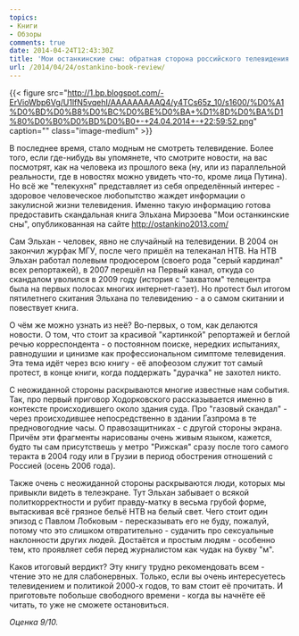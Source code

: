 ```yaml
---
topics:
- Книги
- Обзоры
comments: true
date: 2014-04-24T12:43:30Z
title: 'Мои останкинские сны: обратная сторона российского телевидения'
url: /2014/04/24/ostankino-book-review/
---
```


{{< figure src="http://1.bp.blogspot.com/-ErVioWbp6Vg/U1lfN5vqehI/AAAAAAAAAQ4/y4TCs65z_10/s1600/%D0%A1%D0%BD%D0%B8%D0%BC%D0%BE%D0%BA+%D1%8D%D0%BA%D1%80%D0%B0%D0%BD%D0%B0+-+24.04.2014+-+22:59:52.png" caption="" class="image-medium" >}} 

В последнее время, стало модным не смотреть телевидение. Более того, если где-нибудь вы упомянете, что смотрите новости, на вас посмотрят, как на человека из прошлого века (ну, или из параллельной реальности, где в новостях можно увидеть что-то, кроме лица Путина). Но всё же "телекухня" представляет из себя определённый интерес - здоровое человеческое любопытство жаждет информации о закулисной жизни телевидения. Именно такую информацию готова предоставить скандальная книга Эльхана Мирзоева "Мои останкинские сны", опубликованная на сайте http://ostankino2013.com/

<!--more-->
 
Сам Эльхан - человек, явно не случайный на телевидении. В 2004 он закончил журфак МГУ, после чего пришёл на телеканал НТВ. На НТВ Эльхан работал полевым продюсером (своего рода "серый кардинал" всех репортажей), в 2007 перешёл на Первый канал, откуда со скандалом уволился в 2009 году (история с "захватом" телецентра была на первых полосах многих интернет-газет). Но протест был итогом пятилетнего скитания Эльхана по телевидению - а о самом скитании и повествует книга.
 
О чём же можно узнать из неё? Во-первых, о том, как делаются новости.  О том, что стоит за красивой "картинкой" репортажей и беглой речью корреспондента - о постоянном поиске, нередких испытаниях, равнодушии и цинизме как профессиональном симптоме телевидения. Эта тема идёт через всю книгу - её апофеозом служит тот самый протест, в конце книги, когда поддержать "дурачка" не захотел никто.
 
С неожиданной стороны раскрываются многие известные нам события. Так, про первый приговор Ходорковского рассказывается именно в контексте происходившего около здания суда. Про "газовый скандал" - через происходившее непосредственно в здании Газпрома в те предновогодние часы. О правозащитниках - с другой стороны экрана. Причём эти фрагменты нарисованы очень живым языком, кажется, будто ты сам присутствешь у метро "Рижская" сразу после того самого теракта в 2004 году или в Грузии в период обострения отношений с Россией (осень 2006 года). 

Также очень с неожиданной стороны раскрываются люди, которых мы привыкли видеть в телеэкране. Тут Эльхан забывает о всякой политкорректности и рубит правду-матку в весьма грубой форме, вытаскивая всё грязное бельё НТВ на белый свет. Чего стоит один эпизод с Павлом Лобковым - пересказывать его не буду, пожалуй, потому что это слишком отвратительно - судачить про сексуальные наклонности других людей. Достаётся и простым людям - особенно тем, кто проявляет себя перед журналистом как чудак на букву "м". 

Каков итоговый вердикт? Эту книгу трудно рекомендовать всем - чтение это не для слабонервных. Только, если вы очень интересуетесь телевидением и политикой 2000-х годов, то вам стоит её прочитать. И приготовьте побольше свободного времени - когда вы начнёте её читать, то уже не сможете остановиться.

*Оценка 9/10.*
